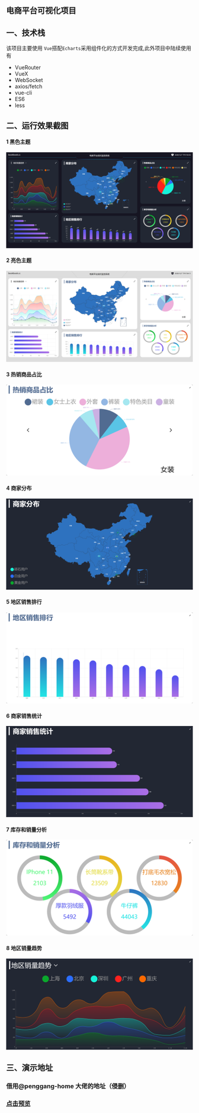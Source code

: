 ## 电商平台可视化项目

## 一、技术栈

该项目主要使用 `Vue`搭配`Echarts`采用组件化的方式开发完成,此外项目中陆续使用有
- VueRouter
- VueX
- WebSocket
- axios/fetch
- vue-cli
- ES6
- less 

## 二、运行效果截图

#### 1 黑色主题

![dark](./data/dark.png)

#### 2 亮色主题

![dark](./data/light.png)

#### 3 热销商品占比

![dark](./data/hot.png)

#### 4 商家分布

![dark](./data/map.png)

#### 5 地区销售排行

![dark](./data/rank.png)

#### 6 商家销售统计

![dark](./data/seller.png)

#### 7 库存和销量分析

![dark](./data/stock.png)

#### 8 地区销量趋势

![dark](./data/trend.png)

## 三、演示地址
### 借用@penggang-home 大佬的地址（侵删）
### [点击预览](http://120.53.120.229:9989)
